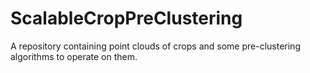 # ScalableCropPreClustering
A repository containing point clouds of crops and some pre-clustering algorithms to operate on them.

